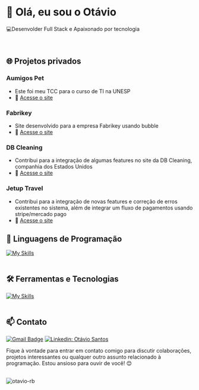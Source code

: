 <h1>👋 Olá, eu sou o Otávio</h1>

<p>
  💻Desenvolder Full Stack e Apaixonado por tecnologia
</p><br>

## 🌐 Projetos privados

### Aumigos Pet
- Este foi meu TCC para o curso de TI na UNESP
- 🔗 [Acesse o site](https://aumigos-pet.vercel.app/pages/landing-page)

### Fabrikey
- Site desenvolvido para a empresa Fabrikey usando bubble
- 🔗 [Acesse o site](https://fabrikey.com.br/)

### DB Cleaning 
- Contribui para a integração de algumas features no site da DB Cleaning, companhia dos Estados Unidos
- 🔗 [Acesse o site](https://www.mydbcleaning.com/)

### Jetup Travel
- Contribui para a integração de novas features e correção de erros existentes no sistema, além de integrar um fluxo de pagamentos usando stripe/mercado pago
- 🔗 [Acesse o site](https://jetup.travel/)

## 🚀 Linguagens de Programação
[![My Skills](https://skillicons.dev/icons?i=typescript,javascript,cpp,python)](https://skillicons.dev)<br><br>

## 🛠️ Ferramentas e Tecnologias
[![My Skills](https://skillicons.dev/icons?i=react,nodejs,tailwind,express,nextjs,postman,git,threejs)](https://skillicons.dev)<br><br>

## 📫 Contato

[![Gmail Badge](https://img.shields.io/badge/-otavio9797@outlook.com-006bed?style=flat-square&logo=Gmail&logoColor=white&link=mailto:{otavio9797@outlook.com})](mailto:{otavio9797@outlook.com})
[![Linkedin: Otávio Santos](https://img.shields.io/badge/-otaviosantos-blue?style=flat-square&logo=Linkedin&logoColor=white&link=[https://www.linkedin.com/in/ot%C3%A1vio-santos-3b577b252/])](https://www.linkedin.com/in/ot%C3%A1vio-santos-3b577b252/)

Fique à vontade para entrar em contato comigo para discutir colaborações, projetos interessantes ou qualquer outro assunto relacionado à programação. Estou ansioso para ouvir de você! 😊 <br><br>

<p><img align="center" src="https://github-readme-stats.vercel.app/api/top-langs?username=otavio-rb&show_icons=true&locale=en&layout=compact" alt="otavio-rb" /></p>
